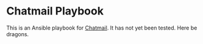 # Chatmail Playbook

This is an Ansible playbook for [Chatmail](https://github.com/deltachat/chatmail). It has not yet been tested. Here be dragons.
